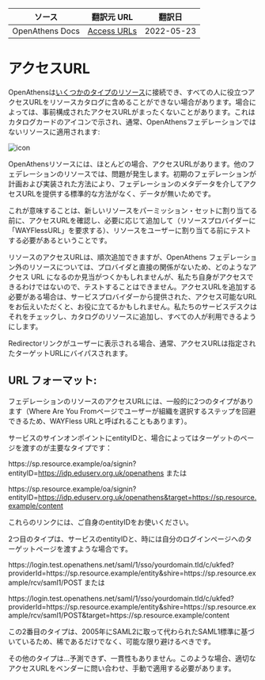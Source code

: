 | ソース | 翻訳元 URL | 翻訳日 |
| ---- | ---- | ---- |
| OpenAthens Docs | [Access URLs](https://docs.openathens.net/libraries/Access-URLs.11305260.html) | 2022-05-23 |

# アクセスURL

OpenAthensは[いくつかのタイプのリソース](https://docs.openathens.net/libraries/What-are-the-differences-between-federated-and-proxied-resources%3F.10847272.html)に接続でき、すべての人に役立つアクセスURLをリソースカタログに含めることができない場合があります。場合によっては、事前構成されたアクセスURLがまったくないことがあります。これはカタログカードのアイコンで示され、通常、OpenAthensフェデレーションではないリソースに適用されます:

![icon](https://docs.openathens.net/libraries/11305260/URL.Icon.png?inst-v=f79effe0-b2fa-4160-b4b6-3b5d44ab3470)

OpenAthensリソースには、ほとんどの場合、アクセスURLがあります。他のフェデレーションのリソースでは、問題が発生します。初期のフェデレーションが計画および実装された方法により、フェデレーションのメタデータを介してアクセスURLを提供する標準的な方法がなく、データが無いためです。 

これが意味することは、新しいリソースをパーミッション・セットに割り当てる前に、アクセスURLを確認し、必要に応じて追加して（リソースプロバイダーに「WAYFlessURL」を要求する）、リソースをユーザーに割り当てる前にテストする必要があるということです。

リソースのアクセスURLは、順次追加できますが、OpenAthens フェデレーション外のリソースについては、プロバイダと直接の関係がないため、どのようなアクセス URL になるのか見当がつくかもしれませんが、私たち自身がアクセスできるわけではないので、テストすることはできません。アクセスURLを追加する必要がある場合は、サービスプロバイダーから提供された、アクセス可能なURLをお伝えいただくと、お役に立てるかもしれません。私たちのサービスデスクはそれをチェックし、カタログのリソースに追加し、すべての人が利用できるようにします。

Redirectorリンクがユーザーに表示される場合、通常、アクセスURLは指定されたターゲットURLにバイパスされます。

## URL フォーマット: 
フェデレーションのリソースのアクセスURLには、一般的に2つのタイプがあります（Where Are You Fromページでユーザーが組織を選択するステップを回避できるため、WAYFless URLと呼ばれることもあります）。

サービスのサインオンポイントにentityIDと、場合によってはターゲットのページを渡すのが主要なタイプです：

https\://sp.resource.example/oa/signin?entityID=https://idp.eduserv.org.uk/openathens または

https\://sp.resource.example/oa/signin?entityID=https://idp.eduserv.org.uk/openathens&target=https://sp.resource.example/content

これらのリンクには、ご自身のentityIDをお使いください。

2つ目のタイプは、サービスのentityIDと、時には自分のログインページへのターゲットページを渡すような場合です。

https\://login.test.openathens.net/saml/1/sso/yourdomain.tld/c/ukfed?providerId=https\://sp.resource.example/entity&shire=https\://sp.resource.example/rcv/saml1/POST または

https\://login.test.openathens.net/saml/1/sso/yourdomain.tld/c/ukfed?providerId=https\://sp.resource.example/entity&shire=https\://sp.resource.example/rcv/saml1/POST&target=https\://sp.resource.example/content

この2番目のタイプは、2005年にSAML2に取って代わられたSAML1標準に基づいているため、稀であるだけでなく、可能な限り避けるべきです。

その他のタイプは...予測できず、一貫性もありません。このような場合、適切なアクセスURLをベンダーに問い合わせ、手動で適用する必要があります。